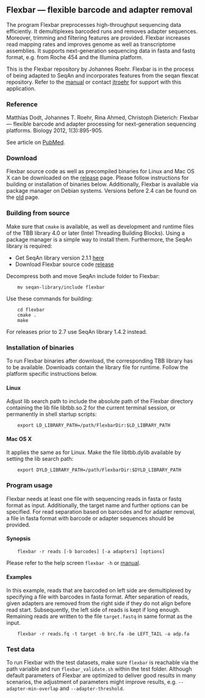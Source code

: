 ## Flexbar — flexible barcode and adapter removal

The program Flexbar preprocesses high-throughput sequencing data efficiently. It demultiplexes barcoded runs and removes adapter sequences. Moreover, trimming and filtering features are provided. Flexbar increases read mapping rates and improves genome as well as transcriptome assemblies. It supports next-generation sequencing data in fasta and fastq format, e.g. from Roche 454 and the Illumina platform.

This is the Flexbar repository by Johannes Roehr. Flexbar is in the process of being adapted to SeqAn and incorporates features from the seqan flexcat repository. Refer to the [manual](https://github.com/seqan/flexbar/wiki) or contact [jtroehr](https://github.com/jtroehr) for support with this application.

### Reference

Matthias Dodt, Johannes T. Roehr, Rina Ahmed, Christoph Dieterich: Flexbar — flexible barcode and adapter processing for next-generation sequencing platforms. Biology 2012, 1(3):895-905.

See article on [PubMed](http://www.ncbi.nlm.nih.gov/pubmed/24832523).

### Download

Flexbar source code as well as precompiled binaries for Linux and Mac OS X can be downloaded on the [release](https://github.com/seqan/flexbar/releases) page. Please follow instructions for building or installation of binaries below. Additionally, Flexbar is available via package manager on Debian systems. Versions before 2.4 can be found on the [old](https://sourceforge.net/projects/flexbar) page.

### Building from source

Make sure that `cmake` is available, as well as development and runtime files of the TBB library 4.0 or later (Intel Threading Building Blocks). Using a package manager is a simple way to install them. Furthermore, the SeqAn library is required:

* Get SeqAn library version 2.1.1 [here](https://github.com/seqan/seqan/releases)
* Download Flexbar source code [release](https://github.com/seqan/flexbar/releases)

Decompress both and move SeqAn include folder to Flexbar:

        mv seqan-library/include flexbar

Use these commands for building:

        cd flexbar
        cmake .
        make

For releases prior to 2.7 use SeqAn library 1.4.2 instead.

### Installation of binaries

To run Flexbar binaries after download, the corresponding TBB library has to be available. Downloads contain the library file for runtime. Follow the platform specific instructions below.

#### Linux
Adjust lib search path to include the absolute path of the Flexbar directory containing the lib file libtbb.so.2 for the current terminal session, or permanently in shell startup scripts:

        export LD_LIBRARY_PATH=/path/FlexbarDir:$LD_LIBRARY_PATH

#### Mac OS X
It applies the same as for Linux. Make the file libtbb.dylib available by setting the lib search path:

        export DYLD_LIBRARY_PATH=/path/FlexbarDir:$DYLD_LIBRARY_PATH

### Program usage

Flexbar needs at least one file with sequencing reads in fasta or fastq format as input. Additionally, the target name and further options can be specified. For read separation based on barcodes and for adapter removal, a file in fasta format with barcode or adapter sequences should be provided.

#### Synopsis

        flexbar -r reads [-b barcodes] [-a adapters] [options]

Please refer to the help screen `flexbar -h` or [manual](https://github.com/seqan/flexbar/wiki).

#### Examples

In this example, reads that are barcoded on left side are demultiplexed by specifying a file with barcodes in fasta format. After separation of reads, given adapters are removed from the right side if they do not align before read start. Subsequently, the left side of reads is kept if long enough. Remaining reads are written to the file `target.fastq` in same format as the input.

		flexbar -r reads.fq -t target -b brc.fa -be LEFT_TAIL -a adp.fa

### Test data

To run Flexbar with the test datasets, make sure `flexbar` is reachable via the path variable and run `flexbar_validate.sh` within the test folder. Although default parameters of Flexbar are optimized to deliver good results in many scenarios, the adjustment of parameters might improve results, e.g. `--adapter-min-overlap` and `--adapter-threshold`.

